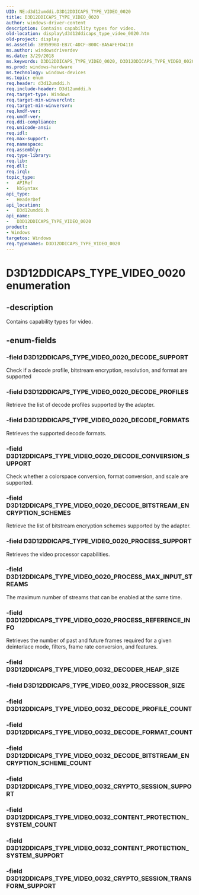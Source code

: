 ```yaml
---
UID: NE:d3d12umddi.D3D12DDICAPS_TYPE_VIDEO_0020
title: D3D12DDICAPS_TYPE_VIDEO_0020
author: windows-driver-content
description: Contains capability types for video.
old-location: display\d3d12ddicaps_type_video_0020.htm
old-project: display
ms.assetid: 3B95996D-EB7C-4DCF-B00C-BA5AFEFD4110
ms.author: windowsdriverdev
ms.date: 3/29/2018
ms.keywords: D3D12DDICAPS_TYPE_VIDEO_0020, D3D12DDICAPS_TYPE_VIDEO_0020 enumeration [Display Devices], D3D12DDICAPS_TYPE_VIDEO_0020_DECODE_BITSTREAM_ENCRYPTION_SCHEMES, D3D12DDICAPS_TYPE_VIDEO_0020_DECODE_CONVERSION_SUPPORT, D3D12DDICAPS_TYPE_VIDEO_0020_DECODE_FORMATS, D3D12DDICAPS_TYPE_VIDEO_0020_DECODE_PROFILES, D3D12DDICAPS_TYPE_VIDEO_0020_DECODE_SUPPORT, D3D12DDICAPS_TYPE_VIDEO_0020_PROCESS_MAX_INPUT_STREAMS, D3D12DDICAPS_TYPE_VIDEO_0020_PROCESS_REFERENCE_INFO, D3D12DDICAPS_TYPE_VIDEO_0020_PROCESS_SUPPORT, d3d12umddi/D3D12DDICAPS_TYPE_VIDEO_0020, d3d12umddi/D3D12DDICAPS_TYPE_VIDEO_0020_DECODE_BITSTREAM_ENCRYPTION_SCHEMES, d3d12umddi/D3D12DDICAPS_TYPE_VIDEO_0020_DECODE_CONVERSION_SUPPORT, d3d12umddi/D3D12DDICAPS_TYPE_VIDEO_0020_DECODE_FORMATS, d3d12umddi/D3D12DDICAPS_TYPE_VIDEO_0020_DECODE_PROFILES, d3d12umddi/D3D12DDICAPS_TYPE_VIDEO_0020_DECODE_SUPPORT, d3d12umddi/D3D12DDICAPS_TYPE_VIDEO_0020_PROCESS_MAX_INPUT_STREAMS, d3d12umddi/D3D12DDICAPS_TYPE_VIDEO_0020_PROCESS_REFERENCE_INFO, d3d12umddi/D3D12DDICAPS_TYPE_VIDEO_0020_PROCESS_SUPPORT, display.d3d12ddicaps_type_video_0020
ms.prod: windows-hardware
ms.technology: windows-devices
ms.topic: enum
req.header: d3d12umddi.h
req.include-header: D3d12umddi.h
req.target-type: Windows
req.target-min-winverclnt: 
req.target-min-winversvr: 
req.kmdf-ver: 
req.umdf-ver: 
req.ddi-compliance: 
req.unicode-ansi: 
req.idl: 
req.max-support: 
req.namespace: 
req.assembly: 
req.type-library: 
req.lib: 
req.dll: 
req.irql: 
topic_type:
-	APIRef
-	kbSyntax
api_type:
-	HeaderDef
api_location:
-	D3d12umddi.h
api_name:
-	D3D12DDICAPS_TYPE_VIDEO_0020
product:
- Windows
targetos: Windows
req.typenames: D3D12DDICAPS_TYPE_VIDEO_0020
---
```


# D3D12DDICAPS_TYPE_VIDEO_0020 enumeration


## -description


Contains capability types for video.


## -enum-fields




### -field D3D12DDICAPS_TYPE_VIDEO_0020_DECODE_SUPPORT

Check if a decode profile, bitstream encryption, resolution, and format are supported


### -field D3D12DDICAPS_TYPE_VIDEO_0020_DECODE_PROFILES

Retrieve the list of decode profiles supported by the adapter.  


### -field D3D12DDICAPS_TYPE_VIDEO_0020_DECODE_FORMATS

 Retrieves the supported decode formats. 


### -field D3D12DDICAPS_TYPE_VIDEO_0020_DECODE_CONVERSION_SUPPORT

Check whether a colorspace conversion, format conversion, and scale are supported.  


### -field D3D12DDICAPS_TYPE_VIDEO_0020_DECODE_BITSTREAM_ENCRYPTION_SCHEMES

Retrieve the list of bitstream encryption schemes supported by the adapter. 


### -field D3D12DDICAPS_TYPE_VIDEO_0020_PROCESS_SUPPORT

Retrieves the video processor capabilities.  


### -field D3D12DDICAPS_TYPE_VIDEO_0020_PROCESS_MAX_INPUT_STREAMS

The maximum number of streams that can be enabled at the same time.


### -field D3D12DDICAPS_TYPE_VIDEO_0020_PROCESS_REFERENCE_INFO

Retrieves the number of past and future frames required for a given deinterlace mode, filters, frame rate conversion, and features.  


### -field D3D12DDICAPS_TYPE_VIDEO_0032_DECODER_HEAP_SIZE


### -field D3D12DDICAPS_TYPE_VIDEO_0032_PROCESSOR_SIZE


### -field D3D12DDICAPS_TYPE_VIDEO_0032_DECODE_PROFILE_COUNT


### -field D3D12DDICAPS_TYPE_VIDEO_0032_DECODE_FORMAT_COUNT


### -field D3D12DDICAPS_TYPE_VIDEO_0032_DECODE_BITSTREAM_ENCRYPTION_SCHEME_COUNT


### -field D3D12DDICAPS_TYPE_VIDEO_0032_CRYPTO_SESSION_SUPPORT


### -field D3D12DDICAPS_TYPE_VIDEO_0032_CONTENT_PROTECTION_SYSTEM_COUNT


### -field D3D12DDICAPS_TYPE_VIDEO_0032_CONTENT_PROTECTION_SYSTEM_SUPPORT


### -field D3D12DDICAPS_TYPE_VIDEO_0032_CRYPTO_SESSION_TRANSFORM_SUPPORT



